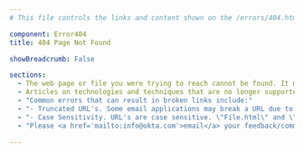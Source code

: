 ```yaml
---
# This file controls the links and content shown on the /errors/404.html page.

component: Error404
title: 404 Page Not Found

showBreadcrumb: False

sections:
  - The web page or file you were trying to reach cannot be found. It may have been moved to a different location or removed because the information it contained is no longer valid.
  - Articles on technologies and techniques that are no longer supported by Okta can be found in the <a href='\archive\'>archive</a>.
  - "Common errors that can result in broken links include:"
  - "- Truncated URL's. Some email applications may break a URL due to line breaks. You may need to cut and paste a URL from your email application into your browser's location field."
  - "- Case Sensitivity. URL's are case sensitive. \"File.html\" and \"file.html\" are not considered the same file by the server. Please verify that the URL is entered correctly as printed."
  - "Please <a href='mailto:info@okta.com'>email</a> your feedback/comments."

---
```

